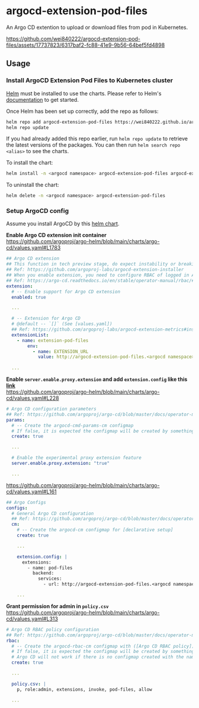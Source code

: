 # argocd-extension-pod-files
An Argo CD extention to upload or download files from pod in Kubernetes.

https://github.com/wei840222/argocd-extension-pod-files/assets/17737823/6317baf2-fc88-41e9-9b56-64bef5fd4898

## Usage

### Install ArgoCD Extension Pod Files to Kubernetes cluster

[Helm](https://helm.sh) must be installed to use the charts.  Please refer to
Helm's [documentation](https://helm.sh/docs) to get started.

Once Helm has been set up correctly, add the repo as follows:
```sh
helm repo add argocd-extension-pod-files https://wei840222.github.io/argocd-extension-pod-files
helm repo update
```
If you had already added this repo earlier, run `helm repo update` to retrieve
the latest versions of the packages.  You can then run `helm search repo
<alias>` to see the charts.

To install the <chart-name> chart:
```sh
helm install -n <argocd namespace> argocd-extension-pod-files argocd-extension-pod-files/argocd-extension-pod-files
```
To uninstall the chart:
```sh
helm delete -n <argocd namespace> argocd-extension-pod-files
```

### Setup ArgoCD config
Assume you install ArgoCD by this [helm chart](https://github.com/argoproj/argo-helm/tree/main/charts/argo-cd).  
  
**Enable Argo CD extension init container**  
https://github.com/argoproj/argo-helm/blob/main/charts/argo-cd/values.yaml#L1783
```yaml
## Argo CD extension
## This function in tech preview stage, do expect instability or breaking changes in newer versions.
## Ref: https://github.com/argoproj-labs/argocd-extension-installer
## When you enable extension, you need to configure RBAC of logged in Argo CD user.
## Ref: https://argo-cd.readthedocs.io/en/stable/operator-manual/rbac/#the-extension-resource
extension:
  # -- Enable support for Argo CD extension
  enabled: true

  ...

  # -- Extension for Argo CD
  # @default -- `[]` (See [values.yaml])
  ## Ref: https://github.com/argoproj-labs/argocd-extension-metrics#install-ui-extension
  extensionList:
    - name: extension-pod-files
        env:
          - name: EXTENSION_URL
            value: http://argocd-extension-pod-files.<argocd namespace>/ui/extension.tar.gz
  
  ...
```

**Enable `server.enable.proxy.extension` and add `extension.config` like this [link](https://argo-cd.readthedocs.io/en/stable/developer-guide/extensions/proxy-extensions/#configuration)**  
https://github.com/argoproj/argo-helm/blob/main/charts/argo-cd/values.yaml#L228
```yaml
# Argo CD configuration parameters
## Ref: https://github.com/argoproj/argo-cd/blob/master/docs/operator-manual/argocd-cmd-params-cm.yaml
params:
  # -- Create the argocd-cmd-params-cm configmap
  # If false, it is expected the configmap will be created by something else.
  create: true

  ...

  # Enable the experimental proxy extension feature
  server.enable.proxy.extension: "true"

  ...
```
https://github.com/argoproj/argo-helm/blob/main/charts/argo-cd/values.yaml#L161
```yaml
## Argo Configs
configs:
  # General Argo CD configuration
  ## Ref: https://github.com/argoproj/argo-cd/blob/master/docs/operator-manual/argocd-cm.yaml
  cm:
    # -- Create the argocd-cm configmap for [declarative setup]
    create: true

    ...

    extension.config: |
      extensions:
        - name: pod-files
          backend:
            services:
              - url: http://argocd-extension-pod-files.<argocd namespace>

    ...
```

**Grant permission for admin in `policy.csv`**
https://github.com/argoproj/argo-helm/blob/main/charts/argo-cd/values.yaml#L313
```yaml
# Argo CD RBAC policy configuration
## Ref: https://github.com/argoproj/argo-cd/blob/master/docs/operator-manual/rbac.md
rbac:
  # -- Create the argocd-rbac-cm configmap with ([Argo CD RBAC policy]) definitions.
  # If false, it is expected the configmap will be created by something else.
  # Argo CD will not work if there is no configmap created with the name above.
  create: true

  ...

  policy.csv: |
    p, role:admin, extensions, invoke, pod-files, allow

  ...
```
